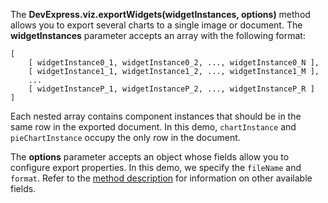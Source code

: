The **DevExpress.viz.exportWidgets(widgetInstances, options)** method allows you to export several charts to a single image or document. The **widgetInstances** parameter accepts an array with the following format:

    [
        [ widgetInstance0_1, widgetInstance0_2, ..., widgetInstance0_N ],
        [ widgetInstance1_1, widgetInstance1_2, ..., widgetInstance1_M ],
        ...
        [ widgetInstanceP_1, widgetInstanceP_2, ..., widgetInstanceP_R ]
    ]

Each nested array contains component instances that should be in the same row in the exported document. In this demo, `chartInstance` and `pieChartInstance` occupy the only row in the document.

The **options** parameter accepts an object whose fields allow you to configure export properties. In this demo, we specify the `fileName` and `format`. Refer to the [method description](/Documentation/ApiReference/Common/utils/viz/Methods/#exportWidgetswidgetInstances_options) for information on other available fields.